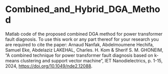 # Combined_and_Hybrid_DGA_Method
Matlab code of the proposed combined DGA method for power transformer fault diagnosis.
To use this work or any part thereof for your research you are required to cite the paper: Arnaud Nanfak, Abdelmoumene Hechifa, Samuel Eke, Abdelaziz LAKEHAL, Charles. H. Kom & Sherif S. M. GHONEIM, “A combined technique for power transformer fault diagnosis based on k-means clustering and support vector machine”, IET Nanodielectrics, p. 1-15, 2024,  https://doi.org/10.1049/nde2.12088.
